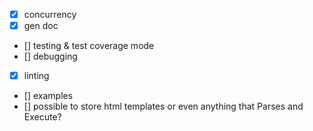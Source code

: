 
* [x] concurrency
* [x] gen doc
* [] testing & test coverage mode
* [] debugging
* [x] linting
* [] examples
* [] possible to store html templates or even anything that Parses and Execute?
